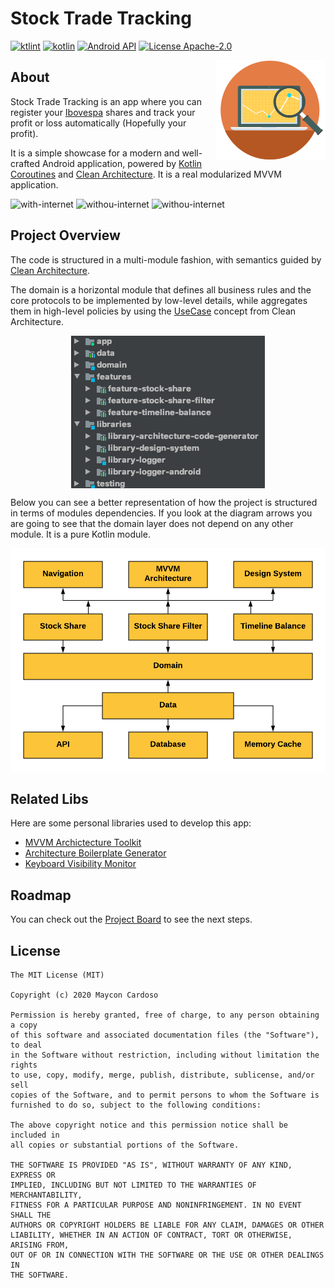 # Stock Trade Tracking
[![ktlint](https://img.shields.io/badge/code%20style-%E2%9D%A4-FF4081.svg?style=for-the-badge)](https://ktlint.github.io/) 
[![kotlin](https://img.shields.io/github/languages/top/MayconCardoso/Mvvm-Architecture-Toolkit.svg?style=for-the-badge)](https://kotlinlang.org/) 
[![Android API](https://img.shields.io/badge/api-21%2B-brightgreen.svg?style=for-the-badge)](https://android-arsenal.com/api?level=21)
[![License Apache-2.0](https://img.shields.io/github/license/MayconCardoso/Mvvm-Architecture-Toolkit.svg?style=for-the-badge&color=yellow)](https://opensource.org/licenses/Apache-2.0) 

<img src=".github/stock-trade.png" 
alt="Stock Trade Logo" title="The logo himself" align="Right" />

## About

Stock Trade Tracking is an app where you can register your [Ibovespa](https://pt.wikipedia.org/wiki/Ibovespa) shares and track your profit or loss automatically (Hopefully your profit).

It is a simple showcase for a modern and well-crafted Android application, powered by [Kotlin Coroutines](https://developer.android.com/kotlin/coroutines) and [Clean Architecture](https://www.amazon.com.br/Clean-Architecture-Craftsmans-Software-Structure/dp/0134494164). It is a real modularized MVVM application. 

<img src="./.github/gif1.gif" alt="with-internet" width="200px"/> <img src="./.github/gif2.gif" alt="withou-internet" width="200px"/> <img src="./.github/gif3.gif" alt="withou-internet" width="200px"/>

## Project Overview
The code is structured in a multi-module fashion, with semantics guided by [Clean Architecture](https://www.amazon.com.br/Clean-Architecture-Craftsmans-Software-Structure/dp/0134494164).

The domain is a horizontal module that defines all business rules and the core protocols to be implemented by low-level details, while aggregates them in high-level policies by using the [UseCase](http://www.plainionist.net/Implementing-Clean-Architecture-UseCases/) concept from Clean Architecture.

<p align="center">
  <img src=".github/android_studio_modules.png" 
alt="Stock Trade Logo" title="The logo himself" align="Center" />
</p>

Below you can see a better representation of how the project is structured in terms of modules dependencies. If you look at the diagram arrows you are going to see that the domain layer does not depend on any other module. It is a pure Kotlin module. 

![module-structure](.github/project_module_structure.png)

## Related Libs
Here are some personal libraries used to develop this app:

* [MVVM Archictecture Toolkit](https://github.com/MayconCardoso/Mvvm-Architecture-Toolkit)
* [Architecture Boilerplate Generator](https://github.com/MayconCardoso/ArchitectureBoilerplateGenerator) 
* [Keyboard Visibility Monitor](https://github.com/MayconCardoso/KeyboardVisibilityMonitor)

## Roadmap

You can check out the [Project Board](https://github.com/MayconCardoso/StockTradeTracking/projects/1) to see the next steps.

## License
```
The MIT License (MIT)

Copyright (c) 2020 Maycon Cardoso

Permission is hereby granted, free of charge, to any person obtaining a copy
of this software and associated documentation files (the "Software"), to deal
in the Software without restriction, including without limitation the rights
to use, copy, modify, merge, publish, distribute, sublicense, and/or sell
copies of the Software, and to permit persons to whom the Software is
furnished to do so, subject to the following conditions:

The above copyright notice and this permission notice shall be included in
all copies or substantial portions of the Software.

THE SOFTWARE IS PROVIDED "AS IS", WITHOUT WARRANTY OF ANY KIND, EXPRESS OR
IMPLIED, INCLUDING BUT NOT LIMITED TO THE WARRANTIES OF MERCHANTABILITY,
FITNESS FOR A PARTICULAR PURPOSE AND NONINFRINGEMENT. IN NO EVENT SHALL THE
AUTHORS OR COPYRIGHT HOLDERS BE LIABLE FOR ANY CLAIM, DAMAGES OR OTHER
LIABILITY, WHETHER IN AN ACTION OF CONTRACT, TORT OR OTHERWISE, ARISING FROM,
OUT OF OR IN CONNECTION WITH THE SOFTWARE OR THE USE OR OTHER DEALINGS IN
THE SOFTWARE.
```
